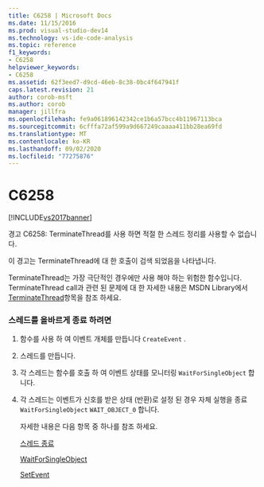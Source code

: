```yaml
---
title: C6258 | Microsoft Docs
ms.date: 11/15/2016
ms.prod: visual-studio-dev14
ms.technology: vs-ide-code-analysis
ms.topic: reference
f1_keywords:
- C6258
helpviewer_keywords:
- C6258
ms.assetid: 62f3eed7-d9cd-46eb-8c38-0bc4f647941f
caps.latest.revision: 21
author: corob-msft
ms.author: corob
manager: jillfra
ms.openlocfilehash: fe9a061896142342ce1b6a57bcc4b11967113bca
ms.sourcegitcommit: 6cfffa72af599a9d667249caaaa411bb28ea69fd
ms.translationtype: MT
ms.contentlocale: ko-KR
ms.lasthandoff: 09/02/2020
ms.locfileid: "77275876"
---
```

# <a name="c6258"></a>C6258
[!INCLUDE[vs2017banner](../includes/vs2017banner.md)]

경고 C6258: TerminateThread를 사용 하면 적절 한 스레드 정리를 사용할 수 없습니다.  
  
 이 경고는 TerminateThread에 대 한 호출이 검색 되었음을 나타냅니다.  
  
 TerminateThread는 가장 극단적인 경우에만 사용 해야 하는 위험한 함수입니다. TerminateThread call과 관련 된 문제에 대 한 자세한 내용은 MSDN Library에서 [TerminateThread](https://msdn.microsoft.com/library/ms686717(VS.85).aspx)항목을 참조 하세요.  
  
### <a name="to-properly-terminate-threads"></a>스레드를 올바르게 종료 하려면  
  
1. 함수를 사용 하 여 이벤트 개체를 만듭니다 `CreateEvent` .  
  
2. 스레드를 만듭니다.  
  
3. 각 스레드는 함수를 호출 하 여 이벤트 상태를 모니터링 `WaitForSingleObject` 합니다.  
  
4. 각 스레드는 이벤트가 신호를 받은 상태 (반환)로 설정 된 경우 자체 실행을 종료 `WaitForSingleObject` `WAIT_OBJECT_0` 합니다.  
  
   자세한 내용은 다음 항목 중 하나를 참조 하세요.  
  
   [스레드 종료](https://msdn.microsoft.com/library/ms686724(VS.85).aspx)  
  
   [WaitForSingleObject](https://msdn.microsoft.com/library/ms687032.aspx)  
  
   [SetEvent](https://msdn.microsoft.com/library/ms686211(VS.85).aspx)
